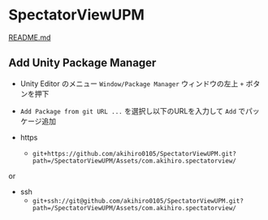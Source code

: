 # SpectatorViewUPM
[README.md](./SpectatorViewUPM/Assets/com.akihiro.spectatorview/Documentation/README.md)

## Add Unity Package Manager
- Unity Editor のメニュー `Window/Package Manager` ウィンドウの左上 `+` ボタンを押下
- `Add Package from git URL ...` を選択し以下のURLを入力して `Add` でパッケージ追加

- https
    - `git+https://github.com/akihiro0105/SpectatorViewUPM.git?path=/SpectatorViewUPM/Assets/com.akihiro.spectatorview/`

or

- ssh
    - `git+ssh://git@github.com/akihiro0105/SpectatorViewUPM.git?path=/SpectatorViewUPM/Assets/com.akihiro.spectatorview/`
